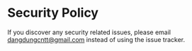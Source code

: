 # Security Policy

If you discover any security related issues, please email dangdungcntt@gmail.com instead of using the issue tracker.
